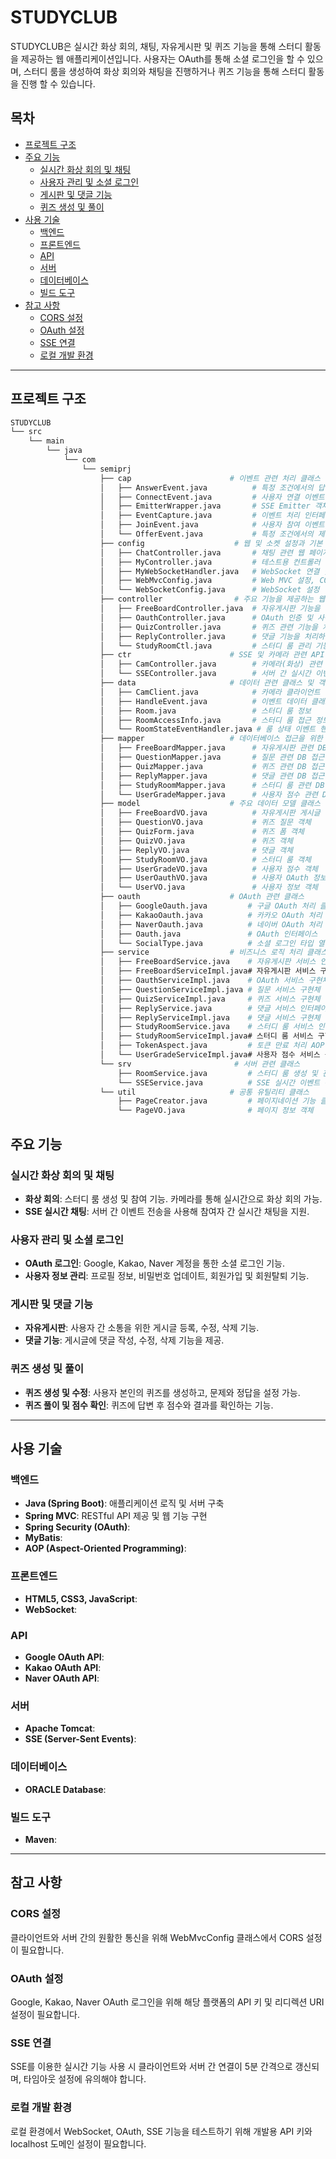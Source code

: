 # STUDYCLUB

STUDYCLUB은 실시간 화상 회의, 채팅, 자유게시판 및 퀴즈 기능을 통해 스터디 활동을 제공하는 웹 애플리케이션입니다. 사용자는 OAuth를 통해 소셜 로그인을 할 수 있으며, 스터디 룸을 생성하여 화상 회의와 채팅을 진행하거나 퀴즈 기능을 통해 스터디 활동을 진행 할 수 있습니다.  

## 목차
- [프로젝트 구조](#프로젝트-구조)
- [주요 기능](#주요-기능)
  - [실시간 화상 회의 및 채팅](#실시간-화상-회의-및-채팅)
  - [사용자 관리 및 소셜 로그인](#사용자-관리-및-소셜-로그인)
  - [게시판 및 댓글 기능](#게시판-및-댓글-기능)
  - [퀴즈 생성 및 풀이](#퀴즈-생성-및-풀이)
- [사용 기술](#사용-기술)
  - [백엔드](#백엔드)
  - [프론트엔드](#프론트엔드)
  - [API](#api)
  - [서버](#서버)
  - [데이터베이스](#데이터베이스)
  - [빌드 도구](#빌드-도구)
- [참고 사항](#참고-사항)
  - [CORS 설정](#cors-설정)
  - [OAuth 설정](#oauth-설정)
  - [SSE 연결](#sse-연결)
  - [로컬 개발 환경](#로컬-개발-환경)

---
## 프로젝트 구조

```bash
STUDYCLUB
└── src
    └── main
        └── java
            └── com
                └── semiprj
                    ├── cap                      # 이벤트 관련 처리 클래스 모음
                    │   ├── AnswerEvent.java          # 특정 조건에서의 답변 이벤트를 처리
                    │   ├── ConnectEvent.java         # 사용자 연결 이벤트를 처리
                    │   ├── EmitterWrapper.java       # SSE Emitter 객체를 감싸는 래퍼 클래스
                    │   ├── EventCapture.java         # 이벤트 처리 인터페이스 정의
                    │   ├── JoinEvent.java            # 사용자 참여 이벤트를 처리
                    │   └── OfferEvent.java           # 특정 조건에서의 제안 이벤트를 처리
                    ├── config                    # 웹 및 소켓 설정과 기본 컨트롤러
                    │   ├── ChatController.java       # 채팅 관련 웹 페이지 연결을 위한 컨트롤러
                    │   ├── MyController.java         # 테스트용 컨트롤러
                    │   ├── MyWebSocketHandler.java   # WebSocket 연결 및 메시지 처리를 위한 핸들러
                    │   ├── WebMvcConfig.java         # Web MVC 설정, CORS 설정 포함
                    │   └── WebSocketConfig.java      # WebSocket 설정
                    ├── controller                # 주요 기능을 제공하는 웹 컨트롤러
                    │   ├── FreeBoardController.java  # 자유게시판 기능을 처리하는 컨트롤러
                    │   ├── OauthController.java      # OAuth 인증 및 사용자 관리 처리
                    │   ├── QuizController.java       # 퀴즈 관련 기능을 처리하는 컨트롤러
                    │   ├── ReplyController.java      # 댓글 기능을 처리하는 컨트롤러
                    │   └── StudyRoomCtl.java         # 스터디 룸 관리 기능을 처리하는 컨트롤러
                    ├── ctr                      # SSE 및 카메라 관련 API 제공 컨트롤러
                    │   ├── CamController.java        # 카메라(화상) 관련 기능 제공
                    │   └── SSEController.java        # 서버 간 실시간 이벤트 기능 제공
                    ├── data                     # 데이터 관련 클래스 및 객체 정의
                    │   ├── CamClient.java            # 카메라 클라이언트 정보
                    │   ├── HandleEvent.java          # 이벤트 데이터 클래스
                    │   ├── Room.java                 # 스터디 룸 정보
                    │   ├── RoomAccessInfo.java       # 스터디 룸 접근 정보
                    │   └── RoomStateEventHandler.java # 룸 상태 이벤트 핸들러
                    ├── mapper                   # 데이터베이스 접근을 위한 매퍼 인터페이스
                    │   ├── FreeBoardMapper.java      # 자유게시판 관련 DB 접근 인터페이스
                    │   ├── QuestionMapper.java       # 질문 관련 DB 접근 인터페이스
                    │   ├── QuizMapper.java           # 퀴즈 관련 DB 접근 인터페이스
                    │   ├── ReplyMapper.java          # 댓글 관련 DB 접근 인터페이스
                    │   ├── StudyRoomMapper.java      # 스터디 룸 관련 DB 접근 인터페이스
                    │   └── UserGradeMapper.java      # 사용자 점수 관련 DB 접근 인터페이스
                    ├── model                    # 주요 데이터 모델 클래스
                    │   ├── FreeBoardVO.java          # 자유게시판 게시글 객체
                    │   ├── QuestionVO.java           # 퀴즈 질문 객체
                    │   ├── QuizForm.java             # 퀴즈 폼 객체
                    │   ├── QuizVO.java               # 퀴즈 객체
                    │   ├── ReplyVO.java              # 댓글 객체
                    │   ├── StudyRoomVO.java          # 스터디 룸 객체
                    │   ├── UserGradeVO.java          # 사용자 점수 객체
                    │   ├── UserOauthVO.java          # 사용자 OAuth 정보 객체
                    │   └── UserVO.java               # 사용자 정보 객체
                    ├── oauth                    # OAuth 관련 클래스
                    │   ├── GoogleOauth.java         # 구글 OAuth 처리 클래스
                    │   ├── KakaoOauth.java          # 카카오 OAuth 처리 클래스
                    │   ├── NaverOauth.java          # 네이버 OAuth 처리 클래스
                    │   ├── Oauth.java               # OAuth 인터페이스
                    │   └── SocialType.java          # 소셜 로그인 타입 열거형
                    ├── service                  # 비즈니스 로직 처리 클래스 모음
                    │   ├── FreeBoardService.java    # 자유게시판 서비스 인터페이스
                    │   ├── FreeBoardServiceImpl.java# 자유게시판 서비스 구현체
                    │   ├── OauthServiceImpl.java    # OAuth 서비스 구현체
                    │   ├── QuestionServiceImpl.java # 질문 서비스 구현체
                    │   ├── QuizServiceImpl.java     # 퀴즈 서비스 구현체
                    │   ├── ReplyService.java        # 댓글 서비스 인터페이스
                    │   ├── ReplyServiceImpl.java    # 댓글 서비스 구현체
                    │   ├── StudyRoomService.java    # 스터디 룸 서비스 인터페이스
                    │   ├── StudyRoomServiceImpl.java# 스터디 룸 서비스 구현체
                    │   ├── TokenAspect.java         # 토큰 만료 처리 AOP 클래스
                    │   └── UserGradeServiceImpl.java# 사용자 점수 서비스 구현체
                    └── srv                       # 서버 관련 클래스
                        ├── RoomService.java         # 스터디 룸 생성 및 관리 서비스
                        └── SSEService.java          # SSE 실시간 이벤트 관리 서비스
                    └── util                     # 공통 유틸리티 클래스
                        ├── PageCreator.java         # 페이지네이션 기능 클래스
                        └── PageVO.java              # 페이지 정보 객체

```

## 주요 기능

### 실시간 화상 회의 및 채팅

- **화상 회의**: 스터디 룸 생성 및 참여 기능. 카메라를 통해 실시간으로 화상 회의 가능.
- **SSE 실시간 채팅**: 서버 간 이벤트 전송을 사용해 참여자 간 실시간 채팅을 지원.

### 사용자 관리 및 소셜 로그인

- **OAuth 로그인**: Google, Kakao, Naver 계정을 통한 소셜 로그인 기능.
- **사용자 정보 관리**: 프로필 정보, 비밀번호 업데이트, 회원가입 및 회원탈퇴 기능.

### 게시판 및 댓글 기능

- **자유게시판**: 사용자 간 소통을 위한 게시글 등록, 수정, 삭제 기능.
- **댓글 기능**: 게시글에 댓글 작성, 수정, 삭제 기능을 제공.

### 퀴즈 생성 및 풀이

- **퀴즈 생성 및 수정**: 사용자 본인의 퀴즈를 생성하고, 문제와 정답을 설정 가능.
- **퀴즈 풀이 및 점수 확인**: 퀴즈에 답변 후 점수와 결과를 확인하는 기능.
---

## 사용 기술

### 백엔드

- **Java (Spring Boot)**: 애플리케이션 로직 및 서버 구축
- **Spring MVC**: RESTful API 제공 및 웹 기능 구현
- **Spring Security (OAuth)**: 
- **MyBatis**: 
- **AOP (Aspect-Oriented Programming)**: 

### 프론트엔드

- **HTML5, CSS3, JavaScript**: 
- **WebSocket**: 
### API

- **Google OAuth API**: 
- **Kakao OAuth API**: 
- **Naver OAuth API**: 

### 서버

- **Apache Tomcat**: 
- **SSE (Server-Sent Events)**: 

### 데이터베이스

- **ORACLE Database**: 

### 빌드 도구

- **Maven**: 
---

## 참고 사항

### CORS 설정

클라이언트와 서버 간의 원활한 통신을 위해 WebMvcConfig 클래스에서 CORS 설정이 필요합니다.

### OAuth 설정

Google, Kakao, Naver OAuth 로그인을 위해 해당 플랫폼의 API 키 및 리디렉션 URI 설정이 필요합니다.

### SSE 연결

SSE를 이용한 실시간 기능 사용 시 클라이언트와 서버 간 연결이 5분 간격으로 갱신되며, 타임아웃 설정에 유의해야 합니다.

### 로컬 개발 환경

로컬 환경에서 WebSocket, OAuth, SSE 기능을 테스트하기 위해 개발용 API 키와 localhost 도메인 설정이 필요합니다.
